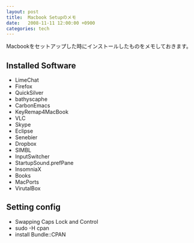 ```yaml
---
layout: post
title:  Macbook Setupのメモ
date:   2008-11-11 12:00:00 +0900
categories: tech
---
```

Macbookをセットアップした時にインストールしたものをメモしておきます。

Installed Software
------------------

* LimeChat
* Firefox
* QuickSilver
* bathyscaphe
* CarbonEmacs
* KeyRemap4MacBook
* VLC
* Skype
* Eclipse
* Senebier
* Dropbox
* SIMBL
* InputSwitcher
* StartupSound.prefPane
* InsomniaX
* Books
* MacPorts
* VirutalBox

Setting config
--------------

* Swapping Caps Lock and Control
* sudo -H cpan
* install Bundle::CPAN

